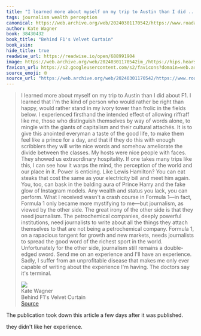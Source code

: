 ```yaml
---
title: "I learned more about myself on my trip to Austin than I did ..."
tags: journalism wealth perception
canonical: https://web.archive.org/web/20240301170542/https://www.roadandtrack.com/car-culture/a46975496/behind-f1-velvet-curtain/
author: Kate Wagner
book: 38430432
book_title: "Behind F1's Velvet Curtain"
book_asin: 
hide_title: true
readwise_url: https://readwise.io/open/688991904
image: https://web.archive.org/web/20240301170542im_/https://hips.hearstapps.com/hmg-prod/images/roadtrack-f1highroller-webarticleart-so2023-65dce7b0335bc.png?crop=1xw:1xh;center,top&resize=1200:*
favicon_url: https://s2.googleusercontent.com/s2/favicons?domain=web.archive.org
source_emoji: 🌐
source_url: "https://web.archive.org/web/20240301170542/https://www.roadandtrack.com/car-culture/a46975496/behind-f1-velvet-curtain/#:~:text=I%20learned%20more,say%20it%27s%20terminal."
---
```


> I learned more about myself on my trip to Austin than I did about F1. I learned that I'm the kind of person who would rather be right than happy, would rather stand in my ivory tower than frolic in the fields below. I experienced firsthand the intended effect of allowing riffraff like me, those who distinguish themselves by way of words alone, to mingle with the giants of capitalism and their cultural attachés. It is to give this anointed everyman a taste of the good life, to make them feel like a prince for a day, and that if they do this with enough scribblers they will write nice words and somehow ameliorate the divide between the classes. My hosts were nice people with faces. They showed us extraordinary hospitality. If one takes many trips like this, I can see how it warps the mind, the perception of the world and our place in it. Power is enticing. Like Lewis Hamilton? You can eat steaks that cost the same as your electricity bill and meet him again. You, too, can bask in the balding aura of Prince Harry and the fake glow of Instagram models. Any wealth and status you lack, you can perform. What I received wasn't a crash course in Formula 1—in fact, Formula 1 only became more mystifying to me—but journalism, as viewed by the other side. The great irony of the other side is that they need journalism. The petrochemical companies, deeply powerful institutions, need journalists to write about all the things they attach themselves to that are not being a petrochemical company. Formula 1, on a rapacious tangent for growth and new markets, needs journalists to spread the good word of the richest sport in the world. Unfortunately for the other side, journalism still remains a double-edged sword. Send me on an experience and I'll have an experience. Sadly, I suffer from an unprofitable disease that makes me only ever capable of writing about the experience I'm having. The doctors say it's terminal.
> <div class="quoteback-footer"><div class="quoteback-avatar"><img class="mini-favicon" src="https://s2.googleusercontent.com/s2/favicons?domain=web.archive.org"></div><div class="quoteback-metadata"><div class="metadata-inner"><span style="display:none">FROM:</span><div aria-label="Kate Wagner" class="quoteback-author"> Kate Wagner</div><div aria-label="Behind F1's Velvet Curtain" class="quoteback-title"> Behind F1's Velvet Curtain</div></div></div><div class="quoteback-backlink"><a target="_blank" aria-label="go to the full text of this quotation" rel="noopener" href="https://web.archive.org/web/20240301170542/https://www.roadandtrack.com/car-culture/a46975496/behind-f1-velvet-curtain/#:~:text=I%20learned%20more,say%20it%27s%20terminal." class="quoteback-arrow"> Source</a></div></div>

The publication took down this article a few days after it was published.

they didn't like her experience.
